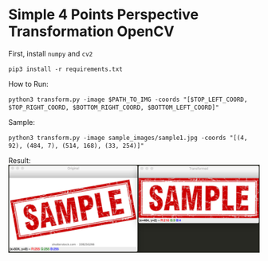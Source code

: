 # Simple 4 Points Perspective Transformation OpenCV
First, install ```numpy``` and ```cv2```
```
pip3 install -r requirements.txt
```

How to Run:
```
python3 transform.py -image $PATH_TO_IMG -coords "[$TOP_LEFT_COORD, $TOP_RIGHT_COORD, $BOTTOM_RIGHT_COORD, $BOTTOM_LEFT_COORD]"
```
Sample:
```
python3 transform.py -image sample_images/sample1.jpg -coords "[(4, 92), (484, 7), (514, 168), (33, 254)]"
```

Result:
![alt text](result/result1.png)